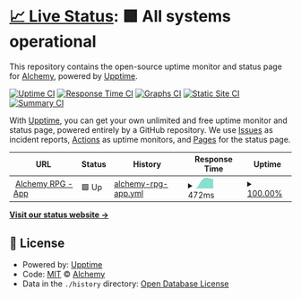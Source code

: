 # [📈 Live Status](https://status.alchemyrpg.com): <!--live status--> **🟩 All systems operational**

This repository contains the open-source uptime monitor and status page for [Alchemy](https://alchemyrpg.com), powered by [Upptime](https://github.com/upptime/upptime).

[![Uptime CI](https://github.com/alchemyrpg/upptime/workflows/Uptime%20CI/badge.svg)](https://github.com/alchemyrpg/upptime/actions?query=workflow%3A%22Uptime+CI%22)
[![Response Time CI](https://github.com/alchemyrpg/upptime/workflows/Response%20Time%20CI/badge.svg)](https://github.com/alchemyrpg/upptime/actions?query=workflow%3A%22Response+Time+CI%22)
[![Graphs CI](https://github.com/alchemyrpg/upptime/workflows/Graphs%20CI/badge.svg)](https://github.com/alchemyrpg/upptime/actions?query=workflow%3A%22Graphs+CI%22)
[![Static Site CI](https://github.com/alchemyrpg/upptime/workflows/Static%20Site%20CI/badge.svg)](https://github.com/alchemyrpg/upptime/actions?query=workflow%3A%22Static+Site+CI%22)
[![Summary CI](https://github.com/alchemyrpg/upptime/workflows/Summary%20CI/badge.svg)](https://github.com/alchemyrpg/upptime/actions?query=workflow%3A%22Summary+CI%22)

With [Upptime](https://upptime.js.org), you can get your own unlimited and free uptime monitor and status page, powered entirely by a GitHub repository. We use [Issues](https://github.com/alchemyrpg/upptime/issues) as incident reports, [Actions](https://github.com/alchemyrpg/upptime/actions) as uptime monitors, and [Pages](https://status.alchemyrpg.com) for the status page.

<!--start: status pages-->
<!-- This summary is generated by Upptime (https://github.com/upptime/upptime) -->
<!-- Do not edit this manually, your changes will be overwritten -->
<!-- prettier-ignore -->
| URL | Status | History | Response Time | Uptime |
| --- | ------ | ------- | ------------- | ------ |
| <img alt="" src="https://favicons.githubusercontent.com/app.alchemyrpg.com" height="13"> [Alchemy RPG - App](https://app.alchemyrpg.com) | 🟩 Up | [alchemy-rpg-app.yml](https://github.com/alchemyrpg/upptime/commits/HEAD/history/alchemy-rpg-app.yml) | <details><summary><img alt="Response time graph" src="./graphs/alchemy-rpg-app/response-time-week.png" height="20"> 472ms</summary><br><a href="https://status.alchemyrpg.com/history/alchemy-rpg-app"><img alt="Response time 472" src="https://img.shields.io/endpoint?url=https%3A%2F%2Fraw.githubusercontent.com%2Falchemyrpg%2Fupptime%2FHEAD%2Fapi%2Falchemy-rpg-app%2Fresponse-time.json"></a><br><a href="https://status.alchemyrpg.com/history/alchemy-rpg-app"><img alt="24-hour response time 472" src="https://img.shields.io/endpoint?url=https%3A%2F%2Fraw.githubusercontent.com%2Falchemyrpg%2Fupptime%2FHEAD%2Fapi%2Falchemy-rpg-app%2Fresponse-time-day.json"></a><br><a href="https://status.alchemyrpg.com/history/alchemy-rpg-app"><img alt="7-day response time 472" src="https://img.shields.io/endpoint?url=https%3A%2F%2Fraw.githubusercontent.com%2Falchemyrpg%2Fupptime%2FHEAD%2Fapi%2Falchemy-rpg-app%2Fresponse-time-week.json"></a><br><a href="https://status.alchemyrpg.com/history/alchemy-rpg-app"><img alt="30-day response time 472" src="https://img.shields.io/endpoint?url=https%3A%2F%2Fraw.githubusercontent.com%2Falchemyrpg%2Fupptime%2FHEAD%2Fapi%2Falchemy-rpg-app%2Fresponse-time-month.json"></a><br><a href="https://status.alchemyrpg.com/history/alchemy-rpg-app"><img alt="1-year response time 472" src="https://img.shields.io/endpoint?url=https%3A%2F%2Fraw.githubusercontent.com%2Falchemyrpg%2Fupptime%2FHEAD%2Fapi%2Falchemy-rpg-app%2Fresponse-time-year.json"></a></details> | <details><summary><a href="https://status.alchemyrpg.com/history/alchemy-rpg-app">100.00%</a></summary><a href="https://status.alchemyrpg.com/history/alchemy-rpg-app"><img alt="All-time uptime 100.00%" src="https://img.shields.io/endpoint?url=https%3A%2F%2Fraw.githubusercontent.com%2Falchemyrpg%2Fupptime%2FHEAD%2Fapi%2Falchemy-rpg-app%2Fuptime.json"></a><br><a href="https://status.alchemyrpg.com/history/alchemy-rpg-app"><img alt="24-hour uptime 100.00%" src="https://img.shields.io/endpoint?url=https%3A%2F%2Fraw.githubusercontent.com%2Falchemyrpg%2Fupptime%2FHEAD%2Fapi%2Falchemy-rpg-app%2Fuptime-day.json"></a><br><a href="https://status.alchemyrpg.com/history/alchemy-rpg-app"><img alt="7-day uptime 100.00%" src="https://img.shields.io/endpoint?url=https%3A%2F%2Fraw.githubusercontent.com%2Falchemyrpg%2Fupptime%2FHEAD%2Fapi%2Falchemy-rpg-app%2Fuptime-week.json"></a><br><a href="https://status.alchemyrpg.com/history/alchemy-rpg-app"><img alt="30-day uptime 100.00%" src="https://img.shields.io/endpoint?url=https%3A%2F%2Fraw.githubusercontent.com%2Falchemyrpg%2Fupptime%2FHEAD%2Fapi%2Falchemy-rpg-app%2Fuptime-month.json"></a><br><a href="https://status.alchemyrpg.com/history/alchemy-rpg-app"><img alt="1-year uptime 100.00%" src="https://img.shields.io/endpoint?url=https%3A%2F%2Fraw.githubusercontent.com%2Falchemyrpg%2Fupptime%2FHEAD%2Fapi%2Falchemy-rpg-app%2Fuptime-year.json"></a></details>

<!--end: status pages-->

[**Visit our status website →**](https://status.alchemyrpg.com)

## 📄 License

- Powered by: [Upptime](https://github.com/upptime/upptime)
- Code: [MIT](./LICENSE) © [Alchemy](https://alchemyrpg.com)
- Data in the `./history` directory: [Open Database License](https://opendatacommons.org/licenses/odbl/1-0/)
